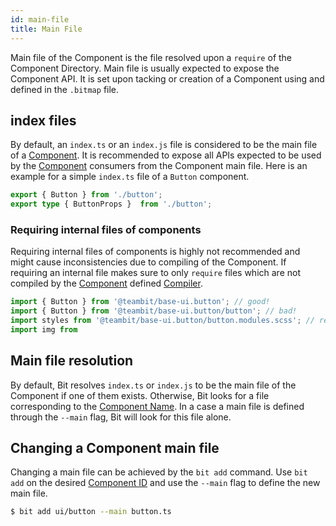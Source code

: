 ```yaml
---
id: main-file
title: Main File
---
```


Main file of the Component is the file resolved upon a `require` of the Component Directory. Main file is usually expected to expose the Component API.
It is set upon tacking or creation of a Component using and defined in the `.bitmap` file. 

## index files

By default, an `index.ts` or an `index.js` file is considered to be the main file of a [Component](/components/overview). 
It is recommended to expose all APIs expected to be used by the [Component](/components/overview) consumers from the Component main file. Here is an example for a simple `index.ts` file of a `Button` component.

```ts
export { Button } from './button';
export type { ButtonProps }  from './button';
```

### Requiring internal files of components
Requiring internal files of components is highly not recommended and might cause inconsistencies due to compiling of the Component. If requiring an internal file makes sure to only `require` files which are not compiled by the [Component](/components/overview) defined [Compiler](/compiler/overview).

```ts
import { Button } from '@teambit/base-ui.button'; // good!
import { Button } from '@teambit/base-ui.button/button'; // bad!
import styles from '@teambit/base-ui.button/button.modules.scss'; // resources like `scss` and `png` which are expected static files handled by the bundler.
import img from 
```

## Main file resolution
By default, Bit resolves `index.ts` or `index.js` to be the main file of the Component if one of them exists. Otherwise, Bit looks for a file corresponding to the [Component Name](/components/component-id#component-name). In a case a main file is defined through the `--main` flag, Bit will look for this file alone.

## Changing a Component main file
Changing a main file can be achieved by the `bit add` command. Use `bit add` on the desired [Component ID](/components/id) and use the `--main` flag to define the new main file.

```bash
$ bit add ui/button --main button.ts
```
